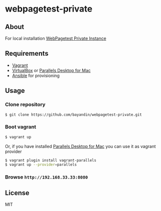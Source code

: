 # webpagetest-private

## About

For local installation [WebPagetest Private Instance](https://github.com/WPO-Foundation/webpagetest)

## Requirements

* [Vagrant](http://vagrantup.com/)
* [VirtualBox](http://virtualbox.org) or [Parallels Desktop for Mac](http://www.parallels.com/products/desktop/)
* [Ansible](http://ansible.com/) for provisioning

## Usage

### Clone repository

```sh
$ git clone https://github.com/bayandin/webpagetest-private.git
```

### Boot vagrant

```sh
$ vagrant up
```

Or, if you have installed [Parallels Desktop for Mac](http://www.parallels.com/products/desktop/) you can use it as vagrant provider

```sh
$ vagrant plugin install vagrant-parallels
$ vagrant up --provider=parallels
```

### Browse `http://192.168.33.33:8080`

## License

MIT
